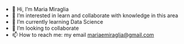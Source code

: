 - 👋 Hi, I’m Maria Miraglia
- 👀 I’m interested in learn and collaborate with knowledge in this area
- 🌱 I’m currently learning Data Science
- 💞️ I’m looking to collaborate
- 📫 How to reach me: my email mariaemiraglia@gmail.com

<!---
mariamiraglia/mariamiraglia is a ✨ special ✨ repository because its `README.md` (this file) appears on your GitHub profile.
You can click the Preview link to take a look at your changes.
--->
